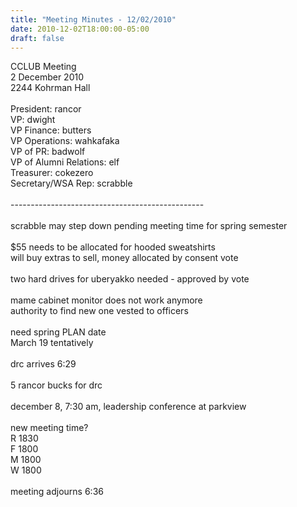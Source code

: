 ```yaml
---
title: "Meeting Minutes - 12/02/2010"
date: 2010-12-02T18:00:00-05:00
draft: false
---
```


CCLUB Meeting<br />
2 December 2010<br />
2244 Kohrman Hall<br />
<br />
President: rancor<br />
VP: dwight<br />
VP Finance: butters<br />
VP Operations: wahkafaka<br />
VP of PR: badwolf<br />
VP of Alumni Relations: elf<br />
Treasurer: cokezero<br />
Secretary/WSA Rep: scrabble<br />
<br />
------------------------------------------------<br />
<br />
scrabble may step down pending meeting time for spring semester<br />
<br />
$55 needs to be allocated for hooded sweatshirts<br />
will buy extras to sell, money allocated by consent vote<br />
<br />
two hard drives for uberyakko needed - approved by vote<br />
<br />
mame cabinet monitor does not work anymore<br />
authority to find new one vested to officers<br />
<br />
need spring PLAN date<br />
March 19 tentatively<br />
<br />
drc arrives 6:29<br />
<br />
5 rancor bucks for drc<br />
<br />
december 8, 7:30 am, leadership conference at parkview<br />
<br />
new meeting time?<br />
R 1830<br />
F 1800<br />
M 1800<br />
W 1800<br />
<br />
meeting adjourns 6:36
